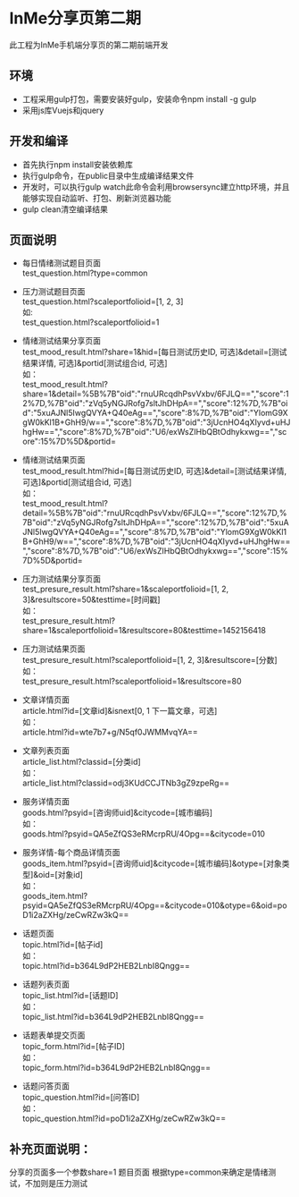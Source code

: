 # InMe分享页第二期

此工程为InMe手机端分享页的第二期前端开发

## 环境
* 工程采用gulp打包，需要安装好gulp，安装命令npm install -g gulp
* 采用js库Vuejs和jquery

## 开发和编译
* 首先执行npm install安装依赖库
* 执行gulp命令，在public目录中生成编译结果文件
* 开发时，可以执行gulp watch此命令会利用browsersync建立http环境，并且能够实现自动监听、打包、刷新浏览器功能
* gulp clean清空编译结果

## 页面说明
* 每日情绪测试题目页面  
  test_question.html?type=common


* 压力测试题目页面  
    test_question.html?scaleportfolioid=[1, 2, 3]  
  如:  
    test_question.html?scaleportfolioid=1


* 情绪测试结果分享页面  
  test_mood_result.html?share=1&hid=[每日测试历史ID, 可选]&detail=[测试结果详情, 可选]&portid[测试组合id, 可选]  
  如：  
  test_mood_result.html?share=1&detail=%5B%7B"oid":"rnuURcqdhPsvVxbv/6FJLQ==","score":12%7D,%7B"oid":"zVq5yNGJRofg7sltJhDHpA==","score":12%7D,%7B"oid":"5xuAJNl5IwgQVYA+Q40eAg==","score":8%7D,%7B"oid":"YlomG9XgW0kKl1B+GhH9/w==","score":8%7D,%7B"oid":"3jUcnHO4qXIyvd+uHJhgHw==","score":8%7D,%7B"oid":"U6/exWsZIHbQBtOdhykxwg==","score":15%7D%5D&portid=


* 情绪测试结果页面  
  test_mood_result.html?hid=[每日测试历史ID, 可选]&detail=[测试结果详情, 可选]&portid[测试组合id, 可选]  
  如：  
  test_mood_result.html?detail=%5B%7B"oid":"rnuURcqdhPsvVxbv/6FJLQ==","score":12%7D,%7B"oid":"zVq5yNGJRofg7sltJhDHpA==","score":12%7D,%7B"oid":"5xuAJNl5IwgQVYA+Q40eAg==","score":8%7D,%7B"oid":"YlomG9XgW0kKl1B+GhH9/w==","score":8%7D,%7B"oid":"3jUcnHO4qXIyvd+uHJhgHw==","score":8%7D,%7B"oid":"U6/exWsZIHbQBtOdhykxwg==","score":15%7D%5D&portid=


* 压力测试结果分享页面  
  test_presure_result.html?share=1&scaleportfolioid=[1, 2, 3]&resultscore=50&testtime=[时间戳]  
  如：  
  test_presure_result.html?share=1&scaleportfolioid=1&resultscore=80&testtime=1452156418


* 压力测试结果页面  
  test_presure_result.html?scaleportfolioid=[1, 2, 3]&resultscore=[分数]  
  如：  
  test_presure_result.html?scaleportfolioid=1&resultscore=80


* 文章详情页面  
  article.html?id=[文章id]&isnext[0, 1 下一篇文章，可选]  
  如：  
  article.html?id=wte7b7+g/N5qf0JWMMvqYA==


* 文章列表页面  
  article_list.html?classid=[分类id]  
  如：  
  article_list.html?classid=odj3KUdCCJTNb3gZ9zpeRg==


* 服务详情页面  
  goods.html?psyid=[咨询师uid]&citycode=[城市编码]  
  如：  
  goods.html?psyid=QA5eZfQS3eRMcrpRU/4Opg==&citycode=010


* 服务详情-每个商品详情页面  
  goods_item.html?psyid=[咨询师uid]&citycode=[城市编码]&otype=[对象类型]&oid=[对象id]  
  如：  
  goods_item.html?psyid=QA5eZfQS3eRMcrpRU/4Opg==&citycode=010&otype=6&oid=poD1i2aZXHg/zeCwRZw3kQ==


* 话题页面  
  topic.html?id=[帖子id]  
  如：  
  topic.html?id=b364L9dP2HEB2LnbI8Qngg==


* 话题列表页面  
  topic_list.html?id=[话题ID]  
  如：  
  topic_list.html?id=b364L9dP2HEB2LnbI8Qngg==


* 话题表单提交页面  
  topic_form.html?id=[帖子ID]  
  如：  
  topic_form.html?id=b364L9dP2HEB2LnbI8Qngg==


* 话题问答页面  
  topic_question.html?id=[问答ID]  
  如：  
  topic_question.html?id=poD1i2aZXHg/zeCwRZw3kQ==


## 补充页面说明：
分享的页面多一个参数share=1
题目页面 根据type=common来确定是情绪测试，不加则是压力测试